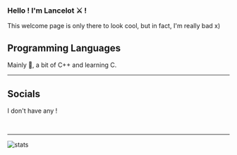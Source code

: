 <!--
**Lotcelan/Lotcelan** is a ✨ _special_ ✨ repository because its `README.md` (this file) appears on your GitHub profile.

Here are some ideas to get you started:

- 🔭 I’m currently working on ...
- 🌱 I’m currently learning ...
- 👯 I’m looking to collaborate on ...
- 🤔 I’m looking for help with ...
- 💬 Ask me about ...
- 📫 How to reach me: ...
- 😄 Pronouns: ...
- ⚡ Fun fact: ...
-->


### Hello ! I'm Lancelot ⚔ !

This welcome page is only there to look cool, but in fact, I'm really bad x)

## Programming Languages

Mainly 🐍, a bit of C++ and learning C.

---
## Socials

I don't have any !

<br />

---
<img  align='left' alt='stats' src="https://github-readme-stats.vercel.app/api?username=Lotcelan&show_icons=true&theme=synthwave">


